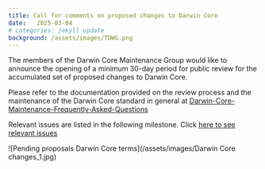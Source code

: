 ```yaml
---
title: Call for comments on proposed changes to Darwin Core
date:   2025-03-04
# categories: jekyll update
background: /assets/images/TDWG.png
---
```

The members of the Darwin Core Maintenance Group would like to announce the opening of a
minimum 30-day period for public review for the accumulated set of proposed changes to Darwin Core.

Please refer to the documentation provided on the review process and the maintenance of the Darwin Core standard in general at
[Darwin-Core-Maintenance-Frequently-Asked-Questions](https://github.com/tdwg/dwc/wiki/Darwin-Core-Maintenance-Frequently-Asked-Questions)

Relevant issues are  listed in the following milestone. Click [here to see relevant issues](https://github.com/tdwg/dwc/milestone/19)

![Pending proposals Darwin Core terms](/assets/images/Darwin Core changes_1.jpg)
